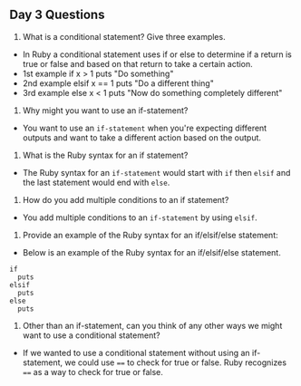 ## Day 3 Questions

1. What is a conditional statement? Give three examples.
- In Ruby a conditional statement uses if or else to determine if a return is true or false and based on that return to take a certain action.
- 1st example
if x > 1
 puts "Do something"
 - 2nd example
elsif x == 1
  puts "Do a different thing"
- 3rd example
else x < 1
  puts "Now do something completely different"


1. Why might you want to use an if-statement?
- You want to use an `if-statement` when you're expecting different outputs and want to take a different action based on the output.


1. What is the Ruby syntax for an if statement?
- The Ruby syntax for an `if-statement` would start with `if` then `elsif` and the last statement would end with `else`.


1. How do you add multiple conditions to an if statement?
- You add multiple conditions to an `if-statement` by using `elsif`.

1. Provide an example of the Ruby syntax for an if/elsif/else statement:
- Below is an example of the Ruby syntax for an if/elsif/else statement.
```
if
  puts
elsif
  puts
else
  puts

```

1. Other than an if-statement, can you think of any other ways we might want to use a conditional statement?
- If we wanted to use a conditional statement without using an if-statement, we could use `==` to check for true or false. Ruby recognizes `==` as a way to check for true or false.
